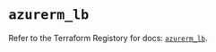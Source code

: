 # `azurerm_lb`

Refer to the Terraform Registory for docs: [`azurerm_lb`](https://registry.terraform.io/providers/hashicorp/azurerm/3.70.0/docs/resources/lb).
